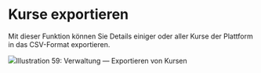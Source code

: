 
# Kurse exportieren

Mit dieser Funktion können Sie Details einiger oder aller Kurse der Plattform in das CSV-Format exportieren.

![](../../.gitbook/assets/coursexporter%20%283%29.png)Illustration 59: Verwaltung — Exportieren von Kursen